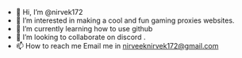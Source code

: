 - 👋 Hi, I’m @nirvek172
- 👀 I’m interested in making a cool and fun gaming proxies websites.
- 🌱 I’m currently learning how to use github
- 💞️ I’m looking to collaborate on discord .
- 📫 How to reach me Email me in nirveeknirvek172@gmail.com

<!---
nirvek172/nirvek172 is a ✨ special ✨ repository because its `README.md` (this file) appears on your GitHub profile.
You can click the Preview link to take a look at your changes.
--->

